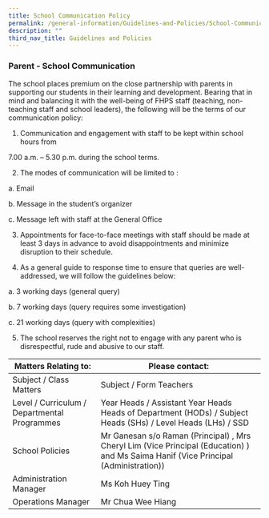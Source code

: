 ```yaml
---
title: School Communication Policy
permalink: /general-information/Guidelines-and-Policies/School-Communication-Policy/
description: ""
third_nav_title: Guidelines and Policies
---
```

### Parent - School Communication

The school places premium on the close partnership with parents in supporting our students in their learning and development. Bearing that in mind and balancing it with the well-being of FHPS staff (teaching, non-teaching staff and school leaders), the following will be the terms of our communication policy:

  

1. Communication and engagement with staff to be kept within school hours from

 7.00 a.m. – 5.30 p.m. during the school terms.

  

2. The modes of communication will be limited to :

 a. Email
 
 b. Message in the student’s organizer
 
 c. Message left with staff at the General Office

  

3. Appointments for face-to-face meetings with staff should be made at least 3 days in advance to avoid disappointments and minimize disruption to their schedule.

  

4. As a general guide to response time to ensure that queries are well-addressed, we will follow the guidelines below:

 a. 3 working days (general query)

 b. 7 working days (query requires some investigation)
 
 c. 21 working days (query with complexities)

  

5. The school reserves the right not to engage with any parent who is disrespectful, rude and abusive to our staff.
				
| Matters Relating to:                         | Please contact:                                                                                                                                                                                                              |
|----------------------------------------------|------------------------------------------------------------------------------------------------------------------------------------------------------------------------------------------------------------------------------|
| Subject / Class Matters                      | Subject / Form Teachers                                                                                                                                                                                                      |
| Level / Curriculum / Departmental Programmes | Year Heads / Assistant Year Heads Heads of Department (HODs) / Subject Heads (SHs) / Level Heads (LHs) / SSD                                                                                                                 |
| School Policies                              |                                           Mr Ganesan s/o Raman (Principal) ,             Mrs Cheryl Lim (Vice Principal (Education) ) and Ms Saima Hanif (Vice Principal (Administration))  |
| Administration Manager                       | Ms Koh Huey Ting                                                                                                                                                                                                              |
| Operations Manager                           | Mr Chua Wee Hiang                                                                                                                                                                                                            |